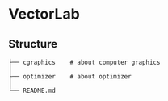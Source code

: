 # VectorLab

## Structure

```
├── cgraphics    # about computer graphics
│
├── optimizer    # about optimizer
│  
└── README.md
```

